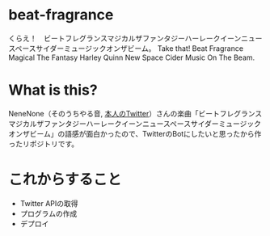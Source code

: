 # beat-fragrance
くらえ！　ビートフレグランスマジカルザファンタジーハーレークイーンニュースペースサイダーミュージックオンザビーム。
Take that! Beat Fragrance Magical The Fantasy Harley Quinn New Space Cider Music On The Beam.

# What is this?
NeneNone（そのうちやる音, [本人のTwitter](https://twitter.com/_nenenone)）さんの楽曲「ビートフレグランスマジカルザファンタジーハーレークイーンニュースペースサイダーミュージックオンザビーム」の語感が面白かったので、TwitterのBotにしたいと思ったから作ったリポジトリです。

# これからすること
- Twitter APIの取得
- プログラムの作成
- デプロイ
